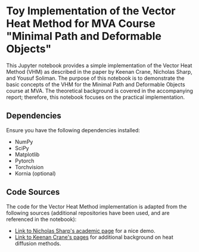 # Toy Implementation of the Vector Heat Method for MVA Course "Minimal Path and Deformable Objects"

This Jupyter notebook provides a simple implementation of the Vector Heat Method (VHM) as described in the paper by Keenan Crane, Nicholas Sharp, and Yousuf Soliman. The purpose of this notebook is to demonstrate the basic concepts of the VHM for the Minimal Path and Deformable Objects course at MVA. The theoretical background is covered in the accompanying report; therefore, this notebook focuses on the practical implementation.

## Dependencies

Ensure you have the following dependencies installed:
- NumPy
- SciPy
- Matplotlib
- Pytorch
- Torchvision
- Kornia (optional)

## Code Sources

The code for the Vector Heat Method implementation is adapted from the following sources (additional repositories have been used, and are referenced in the notebook):
- [Link to Nicholas Sharp's academic page](https://www.cs.cmu.edu/~kmcrane/Projects/VectorHeatMethod/index.html) for a nice demo.
- [Link to Keenan Crane's pages](https://www.cs.cmu.edu/~kmcrane/Projects/VectorHeatMethod/index.html) for additional background on heat diffusion methods.


